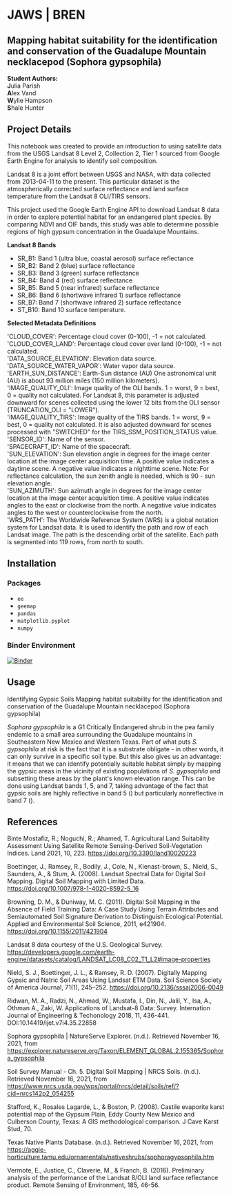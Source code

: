 # JAWS | BREN
## Mapping habitat suitability for the identification and conservation of the Guadalupe Mountain necklacepod (Sophora gypsophila)

**Student Authors:**<br>
**J**ulia Parish<br>
**A**lex Vand<br>
**W**ylie Hampson<br>
**S**hale Hunter<br>

## Project Details

This notebook was created to provide an introduction to using satellite data from the USGS Landsat 8 Level 2, Collection 2, Tier 1 sourced from Google Earth Engine for analysis to identify soil composition.

Landsat 8 is a joint effort between USGS and NASA, with data collected from 2013-04-11 to the present. This particular dataset is the atmospherically corrected surface reflectance and land surface temperature from the Landsat 8 OLI/TIRS sensors.

This project used the Google Earth Engine API to download Landsat 8 data in order to explore potential habitat for an endangered plant species. By comparing NDVI and OIF bands, this study was able to determine possible regions of high gypsum concentration in the Guadalupe Mountains.

**Landsat 8 Bands**
* SR_B1: Band 1 (ultra blue, coastal aerosol) surface reflectance
* SR_B2: Band 2 (blue) surface reflectance
* SR_B3: Band 3 (green) surface reflectance
* SR_B4: Band 4 (red) surface reflectance
* SR_B5: Band 5 (near infrared) surface reflectance
* SR_B6: Band 6 (shortwave infrared 1) surface reflectance
* SR_B7: Band 7 (shortwave infrared 2) surface reflectance
* ST_B10: Band 10 surface temperature. 

**Selected Metadata Definitions**

'CLOUD_COVER': Percentage cloud cover (0-100), -1 = not calculated.<br>
'CLOUD_COVER_LAND': Percentage cloud cover over land (0-100), -1 = not calculated.<br>
'DATA_SOURCE_ELEVATION': Elevation data source.<br>
'DATA_SOURCE_WATER_VAPOR': Water vapor data source.<br>
'EARTH_SUN_DISTANCE': Earth-Sun distance (AU) One astronomical unit (AU) is about 93 million miles (150 million kilometers).<br>
'IMAGE_QUALITY_OLI': Image quality of the OLI bands. 1 = worst, 9 = best, 0 = quality not calculated. For Landsat 8, this parameter is adjusted downward for scenes collected using the lower 12 bits from the OLI sensor (TRUNCATION_OLI = "LOWER").<br>
'IMAGE_QUALITY_TIRS': Image quality of the TIRS bands. 1 = worst, 9 = best, 0 = quality not calculated. It is also adjusted downward for scenes processed with "SWITCHED" for the TIRS_SSM_POSITION_STATUS value.<br>
'SENSOR_ID': Name of the sensor.<br>
'SPACECRAFT_ID': Name of the spacecraft.<br>
'SUN_ELEVATION': Sun elevation angle in degrees for the image center location at the image center acquisition time. A positive value indicates a daytime scene. A negative value indicates a nighttime scene. Note: For reflectance calculation, the sun zenith angle is needed, which is 90 - sun elevation angle.<br>
'SUN_AZIMUTH': Sun azimuth angle in degrees for the image center location at the image center acquisition time. A positive value indicates angles to the east or clockwise from the north. A negative value indicates angles to the west or counterclockwise from the north.<br>
'WRS_PATH': The Worldwide Reference System (WRS) is a global notation system for Landsat data. It is used to identify the path and row of each Landsat image. The path is the descending orbit of the satellite. Each path is segmented into 119 rows, from north to south.<br>

## Installation

### Packages
* `ee`
* `geemap`
* `pandas`
* `matplotlib.pyplot`
* `numpy`

### Binder Environment

[![Binder](https://mybinder.org/badge_logo.svg)](https://mybinder.org/v2/gh/jaws-bren/notebook/main)

## Usage

Identifying Gypsic Soils
Mapping habitat suitability for the identification and conservation of the Guadalupe Mountain necklacepod (Sophora gypsophila)

*Sophora gypsophila* is a G1 Critically Endangered shrub in the pea family endemic to a small area surrounding the Guadalupe mountains in Southeastern New Mexico and Western Texas. Part of what puts *S. gypsophila* at risk is the fact that it is a substrate obligate - in other words, it can only survive in a specific soil type. But this also gives us an advantage: it means that we can identify potentially suitable habitat simply by mapping the gypsic areas in the vicinity of existing populations of *S. gypsophila* and subsetting these areas by the plant's known elevation range. This can be done using Landsat bands 1, 5, and 7, taking advantage of the fact that gypsic soils are highly reflective in band 5 () but particularly nonreflective in band 7 ().

## References

Binte Mostafiz, R.; Noguchi, R.; Ahamed, T. Agricultural Land Suitability Assessment Using Satellite Remote Sensing-Derived Soil-Vegetation Indices. Land 2021, 10, 223. https://doi.org/10.3390/land10020223

Boettinger, J., Ramsey, R., Bodily, J., Cole, N., Kienast-brown, S., Nield, S., Saunders, A., & Stum, A. (2008). Landsat Spectral Data for Digital Soil Mapping. Digital Soil Mapping with Limited Data. https://doi.org/10.1007/978-1-4020-8592-5_16

Browning, D. M., & Duniway, M. C. (2011). Digital Soil Mapping in the Absence of Field Training Data: A Case Study Using Terrain Attributes and Semiautomated Soil Signature Derivation to Distinguish Ecological Potential. Applied and Environmental Soil Science, 2011, e421904. https://doi.org/10.1155/2011/421904

Landsat 8 data courtesy of the U.S. Geological Survey. https://developers.google.com/earth-engine/datasets/catalog/LANDSAT_LC08_C02_T1_L2#image-properties

Nield, S. J., Boettinger, J. L., & Ramsey, R. D. (2007). Digitally Mapping Gypsic and Natric Soil Areas Using Landsat ETM Data. Soil Science Society of America Journal, 71(1), 245–252. https://doi.org/10.2136/sssaj2006-0049

Ridwan, M. A., Radzi, N., Ahmad, W., Mustafa, I., Din, N., Jalil, Y., Isa, A., Othman A., Zaki, W. Applications of Landsat-8 Data: Survey. Internation Journal of Engineering & Techonology 2018, 11, 436-441. DOI:10.14419/ijet.v7i4.35.22858

Sophora gypsophila | NatureServe Explorer. (n.d.). Retrieved November 16, 2021, from https://explorer.natureserve.org/Taxon/ELEMENT_GLOBAL.2.155365/Sophora_gypsophila

Soil Survey Manual - Ch. 5. Digital Soil Mapping | NRCS Soils. (n.d.). Retrieved November 16, 2021, from https://www.nrcs.usda.gov/wps/portal/nrcs/detail/soils/ref/?cid=nrcs142p2_054255

Stafford, K., Rosales Lagarde, L., & Boston, P. (2008). Castile evaporite karst potential map of the Gypsum Plain, Eddy County New Mexico and Culberson County, Texas: A GIS methodological comparison. J Cave Karst Stud, 70.

Texas Native Plants Database. (n.d.). Retrieved November 16, 2021, from https://aggie-horticulture.tamu.edu/ornamentals/nativeshrubs/sophoragypsophila.htm

Vermote, E., Justice, C., Claverie, M., & Franch, B. (2016). Preliminary analysis of the performance of the Landsat 8/OLI land surface reflectance product. Remote Sensing of Environment, 185, 46-56.
